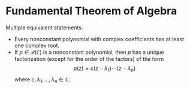 # Fundamental Theorem of Algebra
Multiple equivalent statements:
- Every nonconstant polynomial with complex coefficients has at least one complex root.
- If $p \in \mathcal{P}(\mathbb{C})$ is a nonconstant polynomial, then $p$ has a unique factorization (except for the order of the factors) of the form $$ p(z) = c(z - \lambda_1) \cdots (z - \lambda_n) $$ where $c, \lambda_1, \ldots, \lambda_n \in \mathbb{C}$.